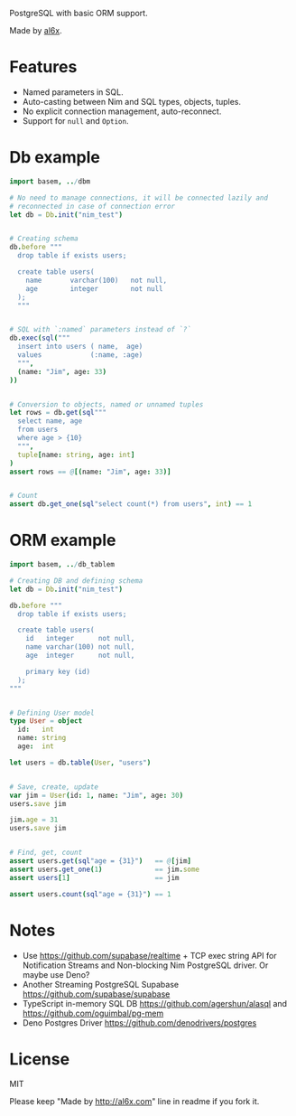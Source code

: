PostgreSQL with basic ORM support.

Made by [al6x](http://al6x.com).

# Features

- Named parameters in SQL.
- Auto-casting between Nim and SQL types, objects, tuples.
- No explicit connection management, auto-reconnect.
- Support for `null` and `Option`.

# Db example

```Nim
import basem, ../dbm

# No need to manage connections, it will be connected lazily and
# reconnected in case of connection error
let db = Db.init("nim_test")


# Creating schema
db.before """
  drop table if exists users;

  create table users(
    name       varchar(100)   not null,
    age        integer        not null
  );
  """


# SQL with `:named` parameters instead of `?`
db.exec(sql("""
  insert into users ( name,  age)
  values            (:name, :age)
  """,
  (name: "Jim", age: 33)
))


# Conversion to objects, named or unnamed tuples
let rows = db.get(sql"""
  select name, age
  from users
  where age > {10}
  """,
  tuple[name: string, age: int]
)
assert rows == @[(name: "Jim", age: 33)]


# Count
assert db.get_one(sql"select count(*) from users", int) == 1
```

# ORM example

```Nim
import basem, ../db_tablem

# Creating DB and defining schema
let db = Db.init("nim_test")

db.before """
  drop table if exists users;

  create table users(
    id   integer      not null,
    name varchar(100) not null,
    age  integer      not null,

    primary key (id)
  );
"""


# Defining User model
type User = object
  id:   int
  name: string
  age:  int

let users = db.table(User, "users")


# Save, create, update
var jim = User(id: 1, name: "Jim", age: 30)
users.save jim

jim.age = 31
users.save jim


# Find, get, count
assert users.get(sql"age = {31}")   == @[jim]
assert users.get_one(1)             == jim.some
assert users[1]                     == jim

assert users.count(sql"age = {31}") == 1
```

# Notes

- Use https://github.com/supabase/realtime + TCP exec string API for Notification Streams and
  Non-blocking Nim PostgreSQL driver. Or maybe use Deno?
- Another Streaming PostgreSQL Supabase https://github.com/supabase/supabase
- TypeScript in-memory SQL DB https://github.com/agershun/alasql and https://github.com/oguimbal/pg-mem
- Deno Postgres Driver https://github.com/denodrivers/postgres

# License

MIT

Please keep "Made by http://al6x.com" line in readme if you fork it.